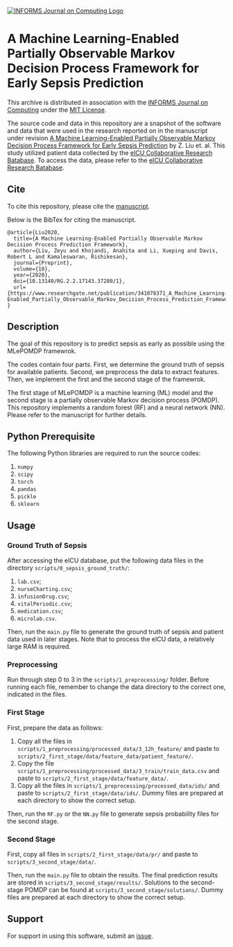 [![INFORMS Journal on Computing Logo](https://INFORMSJoC.github.io/logos/INFORMS_Journal_on_Computing_Header.jpg)](https://pubsonline.informs.org/journal/ijoc)

# A Machine Learning-Enabled Partially Observable Markov Decision Process Framework for Early Sepsis Prediction

This archive is distributed in association with the [INFORMS Journal on
Computing](https://pubsonline.informs.org/journal/ijoc) under the [MIT License](LICENSE).

The source code and data in this repository are a snapshot of the software and data
that were used in the research reported on in the manuscript under revision 
[A Machine Learning-Enabled Partially Observable Markov Decision Process Framework for Early Sepsis Prediction](https://www.researchgate.net/publication/341078371_A_Machine_Learning-Enabled_Partially_Observable_Markov_Decision_Process_Prediction_Framework) by Z. Liu et. al. This study utilized patient data collected by the [eICU Collaborative Research Batabase](https://eicu-crd.mit.edu/). To access the data, please refer to the [eICU Collaborative Research Batabase](https://eicu-crd.mit.edu/).

## Cite

To cite this repository, please cite the [manuscript](https://www.researchgate.net/publication/341078371_A_Machine_Learning-Enabled_Partially_Observable_Markov_Decision_Process_Prediction_Framework).

Below is the BibTex for citing the manuscript.

```
@article{Liu2020,
  title={A Machine Learning-Enabled Partially Observable Markov Decision Process Prediction Framework},
  author={Liu, Zeyu and Khojandi, Anahita and Li, Xueping and Davis, Robert L and Kamaleswaran, Rishikesan},
  journal={Preprint},
  volume={10},
  year={2020},
  doi={10.13140/RG.2.2.17143.37280/1},
  url={https://www.researchgate.net/publication/341078371_A_Machine_Learning-Enabled_Partially_Observable_Markov_Decision_Process_Prediction_Framework}
}
```

## Description

The goal of this repository is to predict sepsis as early as possible using the MLePOMDP framewrok.

The codes contain four parts. First, we determine the ground truth of sepsis for available patients. Second, we preprocess the data to extract features. Then, we implement the first and the second stage of the framewrok.

The first stage of MLePOMDP is a machine learning (ML) model and the second stage is a partially observable Markov decision process (POMDP). This repository implements a random forest (RF) and a neural network (NN). Please refer to the manuscript for further details.

## Python Prerequisite

The following Python libraries are required to run the source codes:
1. `numpy`
2. `scipy`
3. `torch`
4. `pandas`
5. `pickle`
6. `sklearn`

## Usage

### Ground Truth of Sepsis

After accessing the eICU database, put the following data files in the directory `scripts/0_sepsis_ground_truth/`:
1. `lab.csv`;
2. `nurseCharting.csv`;
3. `infusionDrug.csv`;
4. `vitalPeriodic.csv`;
5. `medication.csv`;
6. `microlab.csv`.

Then, run the `main.py` file to generate the ground truth of sepsis and patient data used in later stages. Note that to process the eICU data, a relatively large RAM is required.

### Preprocessing

Run through step 0 to 3 in the `scripts/1_preprocessing/` folder. Before running each file, remember to change the data directory to the correct one, indicated in the files.

### First Stage

First, prepare the data as follows:
1. Copy all the files in `scripts/1_preprocessing/processed_data/3_12h_feature/` and paste to `scripts/2_first_stage/data/feature_data/patient_feature/`.
2. Copy the file `scripts/1_preprocessing/processed_data/3_train/train_data.csv` and paste to `scripts/2_first_stage/data/feature_data/`. 
3. Copy all the files in `scripts/1_preprocessing/processed_data/ids/` and paste to `scripts/2_first_stage/data/ids/`. Dummy files are prepared at each directory to show the correct setup.

Then, run the `RF.py` or the `NN.py` file to generate sepsis probability files for the second stage.

### Second Stage

First, copy all files in `scripts/2_first_stage/data/pr/` and paste to `scripts/3_second_stage/data/`.

Then, run the `main.py` file to obtain the results. The final prediction results are stored in `scripts/3_second_stage/results/`. Solutions to the second-stage POMDP can be found at `scripts/3_second_stage/solutions/`. Dummy files are prepared at each directory to show the correct setup.

## Support

For support in using this software, submit an
[issue](https://github.com/ILABUTK/MLePOMDP_Early_Sepsis_Detection/issues/new).